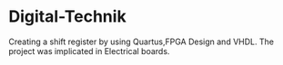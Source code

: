 # Digital-Technik
Creating a shift register by using Quartus,FPGA Design and VHDL. The project was implicated in Electrical boards.
